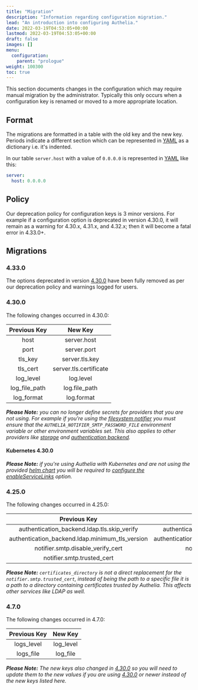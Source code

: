 ```yaml
---
title: "Migration"
description: "Information regarding configuration migration."
lead: "An introduction into configuring Authelia."
date: 2022-03-19T04:53:05+00:00
lastmod: 2022-03-19T04:53:05+00:00
draft: false
images: []
menu:
  configuration:
    parent: "prologue"
weight: 100300
toc: true
---
```


This section documents changes in the configuration which may require manual migration by the administrator. Typically
this only occurs when a configuration key is renamed or moved to a more appropriate location.

## Format

The migrations are formatted in a table with the old key and the new key. Periods indicate a different section which can
be represented in [YAML] as a dictionary i.e. it's indented.

In our table `server.host` with a value of `0.0.0.0` is represented in [YAML] like this:

```yaml
server:
  host: 0.0.0.0
```

## Policy

Our deprecation policy for configuration keys is 3 minor versions. For example if a configuration option is deprecated
in version 4.30.0, it will remain as a warning for 4.30.x, 4.31.x, and 4.32.x; then it will become a fatal error in
4.33.0+.

## Migrations

### 4.33.0

The options deprecated in version [4.30.0](#4300) have been fully removed as per our deprecation policy and warnings
logged for users.

### 4.30.0

The following changes occurred in 4.30.0:

| Previous Key  |        New Key         |
|:-------------:|:----------------------:|
|     host      |      server.host       |
|     port      |      server.port       |
|    tls_key    |     server.tls.key     |
|   tls_cert    | server.tls.certificate |
|   log_level   |       log.level        |
| log_file_path |     log.file_path      |
|  log_format   |       log.format       |

_**Please Note:** you can no longer define secrets for providers that you are not using. For example if you're using the
[filesystem notifier](../notifications/introduction.md) you must ensure that the `AUTHELIA_NOTIFIER_SMTP_PASSWORD_FILE`
environment variable or other environment variables set. This also applies to other providers like
[storage](../storage/introduction.md) and [authentication backend](../first-factor/introduction.md)._

#### Kubernetes 4.30.0

_**Please Note:** if you're using Authelia with Kubernetes and are not using the provided
[helm chart](https://charts.authelia.com) you will be required to
[configure the enableServiceLinks](../../integration/kubernetes/introduction/index.md#enable-service-links) option._

### 4.25.0

The following changes occurred in 4.25.0:

|                  Previous Key                   |                     New Key                     |
|:-----------------------------------------------:|:-----------------------------------------------:|
|   authentication_backend.ldap.tls.skip_verify   |   authentication_backend.ldap.tls.skip_verify   |
| authentication_backend.ldap.minimum_tls_version | authentication_backend.ldap.tls.minimum_version |
|        notifier.smtp.disable_verify_cert        |          notifier.smtp.tls.skip_verify          |
|           notifier.smtp.trusted_cert            |             certificates_directory              |

_**Please Note:** `certificates_directory` is not a direct replacement for the `notifier.smtp.trusted_cert`, instead
of being the path to a specific file it is a path to a directory containing certificates trusted by Authelia. This
affects other services like LDAP as well._

### 4.7.0

The following changes occurred in 4.7.0:

| Previous Key |  New Key  |
|:------------:|:---------:|
|  logs_level  | log_level |
|  logs_file   | log_file  |

_**Please Note:** The new keys also changed in [4.30.0](#4.30.0) so you will need to update them to the new values if you
are using [4.30.0](#4.30.0) or newer instead of the new keys listed here._

[YAML]: https://yaml.org/
